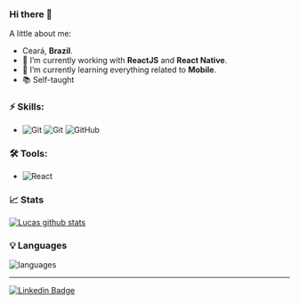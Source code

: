 ### Hi there 👋

A little about me:

-   Ceará, **Brazil**.
- 🔭  I’m currently working with **ReactJS** and **React Native**.
- 🌱  I’m currently learning everything related to **Mobile**.
- 📚  Self-taught

### ⚡ Skills:
- ![Git](https://img.shields.io/badge/-Javascript-181717?&logo=javascript&logoColor=FFFF00?) ![Git](https://img.shields.io/badge/-Git-F05032?&logo=git&logoColor=FFFFFF) ![GitHub](https://img.shields.io/badge/-GitHub-181717?&logo=GitHub&logoColor=FFFFFF)

### 🛠 Tools:
- ![React](https://img.shields.io/badge/-React-232F3E?&logo=react&logoColor=2271C5?labelColor=2271C5)

### 📈 Stats 
 
[![Lucas github stats](https://github-readme-stats.vercel.app/api?username=LucasDants&theme=cobalt&show_icons=true)](https://github.com/gb8may/github-readme-stats)

### 💡  Languages 
![languages](https://github-readme-stats.vercel.app/api/top-langs/?username=LucasDants&hide=scss&layout=compact&theme=cobalt&title_color=2ED3EA)

<hr>

[![Linkedin Badge](https://img.shields.io/badge/-LinkedIn-blue?style=flat-square&logo=Linkedin&logoColor=white&link=https://www.linkedin.com/in/luksdantas/)](https://www.linkedin.com/in/lucsdantas/)
